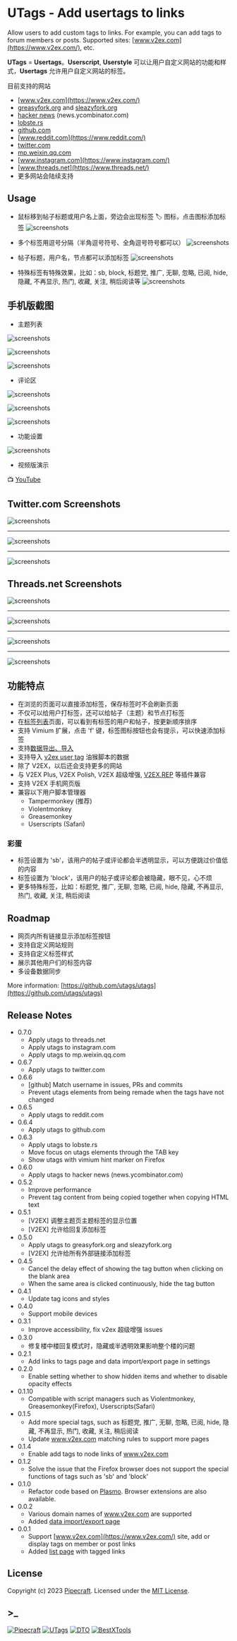# UTags - Add usertags to links

Allow users to add custom tags to links. For example, you can add tags to forum members or posts. Supported sites: [www.v2ex.com](https://www.v2ex.com/), etc.

**UTags** = **Usertags**。**Userscript**, **Userstyle** 可以让用户自定义网站的功能和样式，**Usertags** 允许用户自定义网站的标签。

目前支持的网站

- [www.v2ex.com](https://www.v2ex.com/)
- [greasyfork.org](https://greasyfork.org/) and [sleazyfork.org](https://sleazyfork.org/)
- [hacker news](https://news.ycombinator.com/) (news.ycombinator.com)
- [lobste.rs](https://lobste.rs/)
- [github.com](https://github.com/)
- [www.reddit.com](https://www.reddit.com/)
- [twitter.com](https://twitter.com/)
- [mp.weixin.qq.com](https://mp.weixin.qq.com/)
- [www.instagram.com](https://www.instagram.com/)
- [www.threads.net](https://www.threads.net/)
- 更多网站会陆续支持

## Usage

- 鼠标移到帖子标题或用户名上面，旁边会出现标签 🏷️ 图标，点击图标添加标签
  ![screenshots](https://greasyfork.s3.us-east-2.amazonaws.com/5lso2l5779ompdep7mmvkivsyxin)

- 多个标签用逗号分隔（半角逗号符号、全角逗号符号都可以）
  ![screenshots](https://greasyfork.s3.us-east-2.amazonaws.com/quyien946y8bbpdtdi0tyf0pbsmf)

- 帖子标题，用户名，节点都可以添加标签
  ![screenshots](https://greasyfork.s3.us-east-2.amazonaws.com/h5x46uh3w12bfyhtfyo1wdip0xu4)

- 特殊标签有特殊效果，比如：sb, block, 标题党, 推广, 无聊, 忽略, 已阅, hide, 隐藏, 不再显示, 热门, 收藏, 关注, 稍后阅读等
  ![screenshots](https://greasyfork.s3.us-east-2.amazonaws.com/568f6cu7je6isfx858kuyjorfl5n)

## 手机版截图

- 主题列表

![screenshots](https://i.imgur.com/RBpOdzL.jpeg)

![screenshots](https://i.imgur.com/byywcBy.jpeg)

![screenshots](https://i.imgur.com/YdilUsi.jpeg)

- 评论区

![screenshots](https://i.imgur.com/smU24o8.jpeg)

![screenshots](https://i.imgur.com/coLUFOj.jpeg)

![screenshots](https://i.imgur.com/vwtalwQ.jpeg)

- 功能设置

![screenshots](https://i.imgur.com/SYbJxGe.jpeg)

- 视频版演示

📺 [YouTube](https://www.youtube.com/watch?v=zlNqk0nhLdI)

## Twitter.com Screenshots

![screenshots](https://assets.bestxtools.com/i/vrnci)

---

![screenshots](https://assets.bestxtools.com/i/huzhd)

---

![screenshots](https://assets.bestxtools.com/i/otxvl)

## Threads.net Screenshots

![screenshots](https://assets.bestxtools.com/i/irrgl)

---

![screenshots](https://assets.bestxtools.com/i/trwns)

---

![screenshots](https://assets.bestxtools.com/i/zvpbo)

---

![screenshots](https://assets.bestxtools.com/i/pckyc)

## 功能特点

- 在浏览的页面可以直接添加标签，保存标签时不会刷新页面
- 不仅可以给用户打标签，还可以给帖子（主题）和节点打标签
- 在[标签列表](https://utags.pipecraft.net/tags/)页面，可以看到有标签的用户和帖子，按更新顺序排序
- 支持 Vimium 扩展，点击 'f' 键，标签图标按钮也会有提示，可以快速添加标签
- 支持[数据导出、导入](https://utags.pipecraft.net/data/)
- 支持导入 [v2ex user tag](https://greasyfork.org/scripts/437891-v2ex-user-tag) 油猴脚本的数据
- 除了 V2EX，以后还会支持更多的网站
- 与 V2EX Plus, V2EX Polish, V2EX 超级增强, [V2EX.REP](https://greasyfork.org/zh-CN/scripts/466589-v2ex-rep) 等插件兼容
- 支持 V2EX 手机网页版
- 兼容以下用户脚本管理器
  - Tampermonkey (推荐)
  - Violentmonkey
  - Greasemonkey
  - Userscripts (Safari)

### 彩蛋

- 标签设置为 'sb'，该用户的帖子或评论都会半透明显示，可以方便跳过价值低的内容
- 标签设置为 'block'，该用户的帖子或评论都会被隐藏，眼不见，心不烦
- 更多特殊标签，比如：标题党, 推广, 无聊, 忽略, 已阅, hide, 隐藏, 不再显示, 热门, 收藏, 关注, 稍后阅读

## Roadmap

- 网页内所有链接显示添加标签按钮
- 支持自定义网站规则
- 支持自定义标签样式
- 展示其他用户们的标签内容
- 多设备数据同步

More information: [https://github.com/utags/utags](https://github.com/utags/utags)

## Release Notes

- 0.7.0
  - Apply utags to threads.net
  - Apply utags to instagram.com
  - Apply utags to mp.weixin.qq.com
- 0.6.7
  - Apply utags to twitter.com
- 0.6.6
  - \[github\] Match username in issues, PRs and commits
  - Prevent utags elements from being remade when the tags have not changed
- 0.6.5
  - Apply utags to reddit.com
- 0.6.4
  - Apply utags to github.com
- 0.6.3
  - Apply utags to lobste.rs
  - Move focus on utags elements through the TAB key
  - Show utags with vimium hint marker on Firefox
- 0.6.0
  - Apply utags to hacker news (news.ycombinator.com)
- 0.5.2
  - Improve performance
  - Prevent tag content from being copied together when copying HTML text
- 0.5.1
  - \[V2EX\] 调整主题页主题标签的显示位置
  - \[V2EX\] 允许给回复添加标签
- 0.5.0
  - Apply utags to greasyfork.org and sleazyfork.org
  - \[V2EX\] 允许给所有外部链接添加标签
- 0.4.5
  - Cancel the delay effect of showing the tag button when clicking on the blank area
  - When the same area is clicked continuously, hide the tag button
- 0.4.1
  - Update tag icons and styles
- 0.4.0
  - Support mobile devices
- 0.3.1
  - Improve accessibility, fix v2ex 超级增强 issues
- 0.3.0
  - 修复楼中楼回复模式时，隐藏或半透明效果影响整个楼的问题
- 0.2.1
  - Add links to tags page and data import/export page in settings
- 0.2.0
  - Enable setting whether to show hidden items and whether to disable opacity effects
- 0.1.10
  - Compatible with script managers such as Violentmonkey, Greasemonkey(Firefox), Userscripts(Safari)
- 0.1.5
  - Add more special tags, such as 标题党, 推广, 无聊, 忽略, 已阅, hide, 隐藏, 不再显示, 热门, 收藏, 关注, 稍后阅读
  - Update www.v2ex.com matching rules to support more pages
- 0.1.4
  - Enable add tags to node links of www.v2ex.com
- 0.1.2
  - Solve the issue that the Firefox browser does not support the special functions of tags such as 'sb' and 'block'
- 0.1.0
  - Refactor code based on [Plasmo](https://www.plasmo.com/). Browser extensions are also available.
- 0.0.2
  - Various domain names of www.v2ex.com are supported
  - Added [data import/export page](https://utags.pipecraft.net/data/)
- 0.0.1
  - Support [www.v2ex.com](https://www.v2ex.com/) site, add or display tags on member or post links
  - Added [list page](https://utags.pipecraft.net/tags/) with tagged links

## License

Copyright (c) 2023 [Pipecraft](https://www.pipecraft.net). Licensed under the [MIT License](https://github.com/utags/utags/blob/main/LICENSE).

## >\_

[![Pipecraft](https://img.shields.io/badge/site-pipecraft-brightgreen)](https://www.pipecraft.net)
[![UTags](https://img.shields.io/badge/site-UTags-brightgreen)](https://utags.pipecraft.net)
[![DTO](https://img.shields.io/badge/site-DTO-brightgreen)](https://dto.pipecraft.net)
[![BestXTools](https://img.shields.io/badge/site-bestxtools-brightgreen)](https://www.bestxtools.com)

